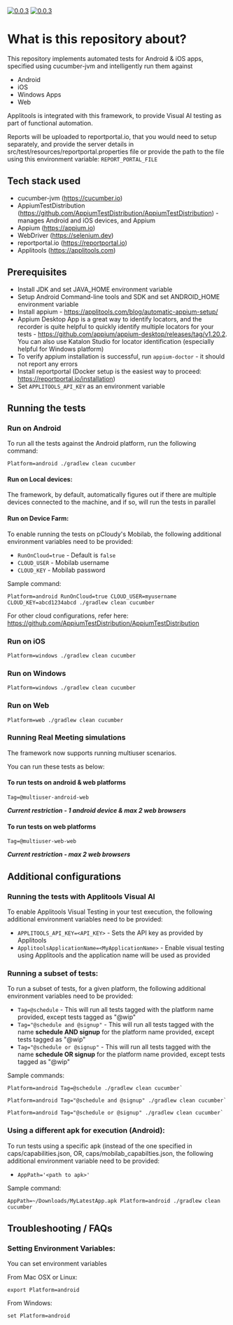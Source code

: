 [![0.0.3](https://jitpack.io/v/znsio/unified-e2e.svg)](https://jitpack.io/#znsio/unified-e2e)
[![0.0.3](https://jitci.com/gh/znsio/unified-e2e/svg)](https://jitci.com/gh/znsio/unified-e2e)


# What is this repository about?

This repository implements automated tests for Android & iOS apps, specified using cucumber-jvm and
intelligently run them against

* Android
* iOS
* Windows Apps
* Web

Applitools is integrated with this framework, to provide Visual AI testing as part of functional automation.

Reports will be uploaded to reportportal.io, that you would need to setup separately, and provide the server details in
src/test/resources/reportportal.properties file or provide the path to the file using this environment variable: `REPORT_PORTAL_FILE`

## Tech stack used

* cucumber-jvm (https://cucumber.io)
* AppiumTestDistribution (https://github.com/AppiumTestDistribution/AppiumTestDistribution) -manages Android and iOS
  devices, and Appium
* Appium (https://appium.io)
* WebDriver (https://selenium.dev)
* reportportal.io (https://reportportal.io)
* Applitools (https://applitools.com)

## Prerequisites

* Install JDK and set JAVA_HOME environment variable
* Setup Android Command-line tools and SDK and set ANDROID_HOME environment variable
* Install appium - https://applitools.com/blog/automatic-appium-setup/
* Appium Desktop App is a great way to identify locators, and the recorder is quite helpful to quickly identify multiple
  locators for your tests - https://github.com/appium/appium-desktop/releases/tag/v1.20.2. You can also use Katalon Studio for locator identification (especially helpful for Windows platform)
* To verify appium installation is successful, run
  `appium-doctor` - it should not report any errors
* Install reportportal (Docker setup is the easiest way to proceed: https://reportportal.io/installation)
* Set `APPLITOOLS_API_KEY` as an environment variable

## Running the tests

### Run on Android

To run all the tests against the Android platform, run the following command:

    Platform=android ./gradlew clean cucumber

#### Run on Local devices:
The framework, by default, automatically figures out if there are multiple devices connected to the machine, and if so, will run the tests in
parallel

#### Run on Device Farm:
To enable running the tests on pCloudy's Mobilab, the following additional environment variables need to be provided:

* `RunOnCloud=true` - Default is `false`
* `CLOUD_USER` - Mobilab username
* `CLOUD_KEY` - Mobilab password

Sample command:

    Platform=android RunOnCloud=true CLOUD_USER=myusername CLOUD_KEY=abcd1234abcd ./gradlew clean cucumber

For other cloud configurations, refer here: https://github.com/AppiumTestDistribution/AppiumTestDistribution

### Run on iOS

    Platform=windows ./gradlew clean cucumber

### Run on Windows

    Platform=windows ./gradlew clean cucumber

### Run on Web

    Platform=web ./gradlew clean cucumber

### Running Real Meeting simulations
The framework now supports running multiuser scenarios.

You can run these tests as below:

#### To run tests on **android & web** platforms

    Tag=@multiuser-android-web
**_Current restriction - 1 android device & max 2 web browsers_**

#### To run tests on **web** platforms

    Tag=@multiuser-web-web 
**_Current restriction - max 2 web browsers_**

## Additional configurations

### Running the tests with Applitools Visual AI
To enable Applitools Visual Testing in your test execution, the following additional environment variables need to be provided:
* `APPLITOOLS_API_KEY=<API_KEY>` - Sets the API key as provided by Applitools
* `ApplitoolsApplicationName=<MyApplicationName>` - Enable visual testing using Applitools and the application name will be used as provided

### Running a subset of tests:
To run a subset of tests, for a given platform, the following additional environment variables need to be provided:
* `Tag=@schedule` - This will run all tests tagged with the platform name provided, except tests tagged as "@wip"
* `Tag="@schedule and @signup"` - This will run all tests tagged with the name **schedule AND signup** for the platform name provided, except tests tagged as "@wip"
* `Tag="@schedule or @signup"` - This will run all tests tagged with the name **schedule OR signup** for the platform name provided, except tests tagged as "@wip"

Sample commands:

    Platform=android Tag=@schedule ./gradlew clean cucumber`

    Platform=android Tag="@schedule and @signup" ./gradlew clean cucumber`

    Platform=android Tag="@schedule or @signup" ./gradlew clean cucumber`

### Using a different apk for execution (Android):
To run tests using a specific apk (instead of the one specified in caps/capabilities.json, OR, caps/mobilab_capabilties.json, the following additional environment variable need to be provided:
* `AppPath='<path to apk>'`

Sample command:

    AppPath=~/Downloads/MyLatestApp.apk Platform=android ./gradlew clean cucumber

## Troubleshooting / FAQs

### Setting Environment Variables:

You can set environment variables

From Mac OSX or Linux:

    export Platform=android

From Windows:

    set Platform=android
